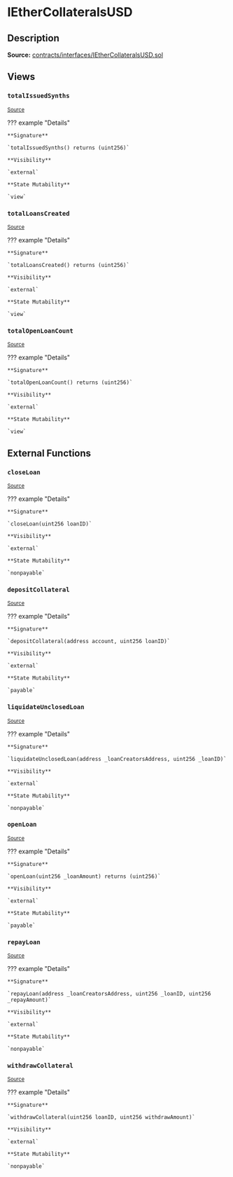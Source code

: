 # IEtherCollateralsUSD

## Description

**Source:** [contracts/interfaces/IEtherCollateralsUSD.sol](https://github.com/Synthetixio/synthetix/tree/v2.29.1-alpha/contracts/interfaces/IEtherCollateralsUSD.sol)

## Views

### `totalIssuedSynths`

<sub>[Source](https://github.com/Synthetixio/synthetix/tree/v2.29.1-alpha/contracts/interfaces/IEtherCollateralsUSD.sol#L6)</sub>

??? example "Details"

    **Signature**

    `totalIssuedSynths() returns (uint256)`

    **Visibility**

    `external`

    **State Mutability**

    `view`

### `totalLoansCreated`

<sub>[Source](https://github.com/Synthetixio/synthetix/tree/v2.29.1-alpha/contracts/interfaces/IEtherCollateralsUSD.sol#L8)</sub>

??? example "Details"

    **Signature**

    `totalLoansCreated() returns (uint256)`

    **Visibility**

    `external`

    **State Mutability**

    `view`

### `totalOpenLoanCount`

<sub>[Source](https://github.com/Synthetixio/synthetix/tree/v2.29.1-alpha/contracts/interfaces/IEtherCollateralsUSD.sol#L10)</sub>

??? example "Details"

    **Signature**

    `totalOpenLoanCount() returns (uint256)`

    **Visibility**

    `external`

    **State Mutability**

    `view`

## External Functions

### `closeLoan`

<sub>[Source](https://github.com/Synthetixio/synthetix/tree/v2.29.1-alpha/contracts/interfaces/IEtherCollateralsUSD.sol#L15)</sub>

??? example "Details"

    **Signature**

    `closeLoan(uint256 loanID)`

    **Visibility**

    `external`

    **State Mutability**

    `nonpayable`

### `depositCollateral`

<sub>[Source](https://github.com/Synthetixio/synthetix/tree/v2.29.1-alpha/contracts/interfaces/IEtherCollateralsUSD.sol#L19)</sub>

??? example "Details"

    **Signature**

    `depositCollateral(address account, uint256 loanID)`

    **Visibility**

    `external`

    **State Mutability**

    `payable`

### `liquidateUnclosedLoan`

<sub>[Source](https://github.com/Synthetixio/synthetix/tree/v2.29.1-alpha/contracts/interfaces/IEtherCollateralsUSD.sol#L17)</sub>

??? example "Details"

    **Signature**

    `liquidateUnclosedLoan(address _loanCreatorsAddress, uint256 _loanID)`

    **Visibility**

    `external`

    **State Mutability**

    `nonpayable`

### `openLoan`

<sub>[Source](https://github.com/Synthetixio/synthetix/tree/v2.29.1-alpha/contracts/interfaces/IEtherCollateralsUSD.sol#L13)</sub>

??? example "Details"

    **Signature**

    `openLoan(uint256 _loanAmount) returns (uint256)`

    **Visibility**

    `external`

    **State Mutability**

    `payable`

### `repayLoan`

<sub>[Source](https://github.com/Synthetixio/synthetix/tree/v2.29.1-alpha/contracts/interfaces/IEtherCollateralsUSD.sol#L23)</sub>

??? example "Details"

    **Signature**

    `repayLoan(address _loanCreatorsAddress, uint256 _loanID, uint256 _repayAmount)`

    **Visibility**

    `external`

    **State Mutability**

    `nonpayable`

### `withdrawCollateral`

<sub>[Source](https://github.com/Synthetixio/synthetix/tree/v2.29.1-alpha/contracts/interfaces/IEtherCollateralsUSD.sol#L21)</sub>

??? example "Details"

    **Signature**

    `withdrawCollateral(uint256 loanID, uint256 withdrawAmount)`

    **Visibility**

    `external`

    **State Mutability**

    `nonpayable`
